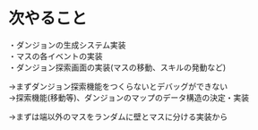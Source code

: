 # 次やること
・ダンジョンの生成システム実装  
・マスの各イベントの実装  
・ダンジョン探索画面の実装(マスの移動、スキルの発動など)  

→まずダンジョン探索機能をつくらないとデバッグができない  
→探索機能(移動等)、ダンジョンのマップのデータ構造の決定・実装  

→まずは端以外のマスをランダムに壁とマスに分ける実装から  